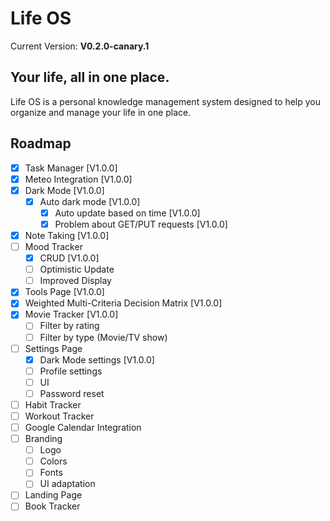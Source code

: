 # Life OS

Current Version: **V0.2.0-canary.1**

## Your life, all in one place.

Life OS is a personal knowledge management system designed to help you organize and manage your life in one place.

## Roadmap

- [x] Task Manager [V1.0.0]
- [x] Meteo Integration [V1.0.0]
- [x] Dark Mode [V1.0.0]
    - [x] Auto dark mode [V1.0.0]
        - [x] Auto update based on time [V1.0.0]
        - [x] Problem about GET/PUT requests [V1.0.0]
- [x] Note Taking [V1.0.0]
- [ ] Mood Tracker 
    - [x] CRUD [V1.0.0]
    - [ ] Optimistic Update
    - [ ] Improved Display
- [x] Tools Page [V1.0.0]
- [x] Weighted Multi-Criteria Decision Matrix [V1.0.0]
- [x] Movie Tracker [V1.0.0]
    - [ ] Filter by rating
    - [ ] Filter by type (Movie/TV show)
- [ ] Settings Page
    - [x] Dark Mode settings [V1.0.0]
    - [ ] Profile settings
    - [ ] UI
    - [ ] Password reset
- [ ] Habit Tracker
- [ ] Workout Tracker
- [ ] Google Calendar Integration
- [ ] Branding
    - [ ] Logo
    - [ ] Colors
    - [ ] Fonts
    - [ ] UI adaptation
- [ ] Landing Page
- [ ] Book Tracker